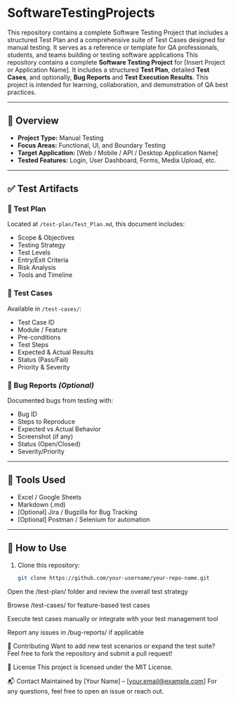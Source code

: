 # SoftwareTestingProjects
This repository contains a complete Software Testing Project that includes a structured Test Plan and a comprehensive suite of Test Cases designed for manual testing. It serves as a reference or template for QA professionals, students, and teams building or testing software applications
This repository contains a complete **Software Testing Project** for [Insert Project or Application Name]. It includes a structured **Test Plan**, detailed **Test Cases**, and optionally, **Bug Reports** and **Test Execution Results**. This project is intended for learning, collaboration, and demonstration of QA best practices.

---

## 📌 Overview

- **Project Type:** Manual Testing  
- **Focus Areas:** Functional, UI, and Boundary Testing  
- **Target Application:** [Web / Mobile / API / Desktop Application Name]  
- **Tested Features:** Login, User Dashboard, Forms, Media Upload, etc.

---

## ✅ Test Artifacts

### 📝 Test Plan
Located at `/test-plan/Test_Plan.md`, this document includes:
- Scope & Objectives
- Testing Strategy
- Test Levels
- Entry/Exit Criteria
- Risk Analysis
- Tools and Timeline

### 🧪 Test Cases
Available in `/test-cases/`:
- Test Case ID  
- Module / Feature  
- Pre-conditions  
- Test Steps  
- Expected & Actual Results  
- Status (Pass/Fail)  
- Priority & Severity

### 🐞 Bug Reports *(Optional)*
Documented bugs from testing with:
- Bug ID  
- Steps to Reproduce  
- Expected vs Actual Behavior  
- Screenshot (if any)  
- Status (Open/Closed)  
- Severity/Priority

---

## 🧰 Tools Used

- Excel / Google Sheets  
- Markdown (.md)  
- [Optional] Jira / Bugzilla for Bug Tracking  
- [Optional] Postman / Selenium for automation

---

## 🚀 How to Use

1. Clone this repository:  
   ```bash
   git clone https://github.com/your-username/your-repo-name.git
Open the /test-plan/ folder and review the overall test strategy

Browse /test-cases/ for feature-based test cases

Execute test cases manually or integrate with your test management tool

Report any issues in /bug-reports/ if applicable

🤝 Contributing
Want to add new test scenarios or expand the test suite?
Feel free to fork the repository and submit a pull request!

📄 License
This project is licensed under the MIT License.

📬 Contact
Maintained by [Your Name] – [your.email@example.com]
For any questions, feel free to open an issue or reach out.
